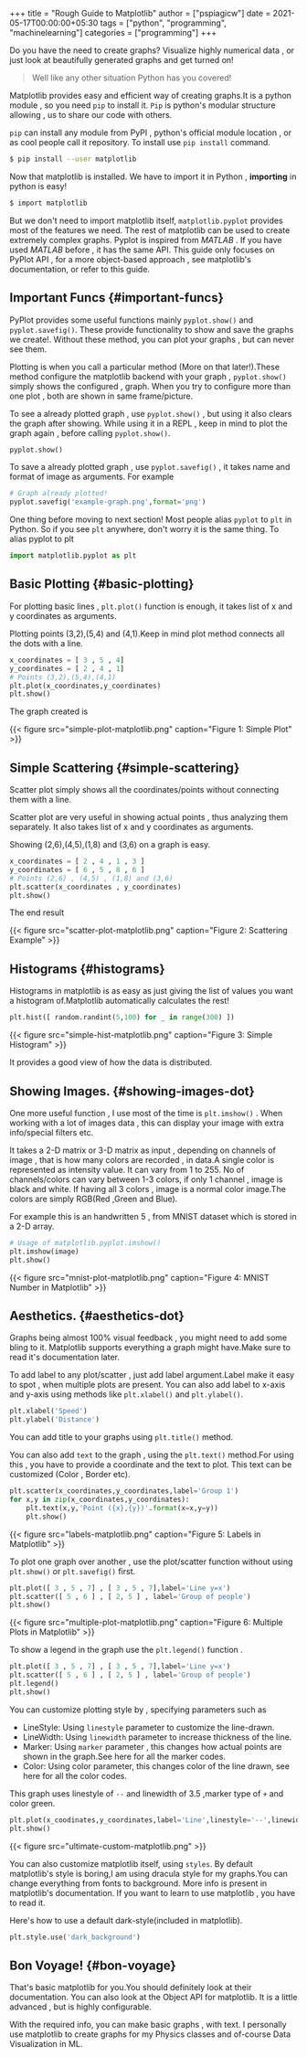 +++
title = "Rough Guide to Matplotlib"
author = ["pspiagicw"]
date = 2021-05-17T00:00:00+05:30
tags = ["python", "programming", "machinelearning"]
categories = ["programming"]
+++

Do you have the need to create graphs? Visualize highly numerical data , or just look at beautifully generated graphs and get turned on!

> Well like any other situation Python has you covered!

Matplotlib provides easy and efficient way of creating graphs.It is a python module , so you need `pip` to install it. `Pip` is python's modular structure allowing , us to share our code with others.

`pip` can install any module from PyPI , python's official module location , or as cool people call it repository.
To install use `pip install` command.

```sh {linenos=false}
$ pip install --user matplotlib
```

Now that matplotlib is installed. We have to import it in Python , **importing** in python is easy!

```sh {linenos=false}
$ import matplotlib
```

But we don't need to import matplotlib itself, `matplotlib.pyplot` provides most of the features we need. The rest of matplotlib can be used to create extremely complex graphs.
Pyplot is inspired from _MATLAB_ . If you have used _MATLAB_ before , it has the same API.
This guide only focuses on PyPlot API , for a more object-based approach , see matplotlib's documentation, or refer to this guide.


## Important Funcs {#important-funcs}

PyPlot provides some useful functions mainly `pyplot.show()` and `pyplot.savefig()`.
These provide functionality to show and save the graphs we create!.
Without these method, you can plot your graphs , but can never see them.

Plotting is when you call a particular method (More on that later!).These method configure the matplotlib backend with your graph ,
`pyplot.show()` simply shows the configured , graph.
When you try to configure more than one plot , both are shown in same frame/picture.

To see a already plotted graph , use `pyplot.show()` , but using it also clears the graph after showing.
While using it in a REPL , keep in mind to plot the graph again , before calling `pyplot.show()`.

```python
pyplot.show()

```

To save a already plotted graph , use `pyplot.savefig()` , it takes name and format of image as arguments.
For example

```python
# Graph already plotted!
pyplot.savefig('example-graph.png',format='png')
```

One thing before moving to next section!
Most people alias `pyplot` to `plt` in Python. So if you see `plt` anywhere, don't worry it is the same thing.
To alias pyplot to plt

```python
import matplotlib.pyplot as plt

```


## Basic Plotting {#basic-plotting}

For plotting basic lines , `plt.plot()` function is enough, it takes list of x and y coordinates as arguments.

Plotting points (3,2),(5,4) and (4,1).Keep in mind plot method connects all the dots with a line.

```python
x_coordinates = [ 3 , 5 , 4]
y_coordinates = [ 2 , 4 , 1]
# Points (3,2),(5,4),(4,1)
plt.plot(x_coordinates,y_coordinates)
plt.show()

```


The graph created is

{{< figure src="simple-plot-matplotlib.png" caption="Figure 1: Simple Plot" >}}


## Simple Scattering {#simple-scattering}

Scatter plot simply shows all the coordinates/points without connecting them with a line.

Scatter plot are very useful in showing actual points , thus analyzing them separately.
It also takes list of x and y coordinates as arguments.

Showing (2,6),(4,5),(1,8) and (3,6) on a graph is easy.

```python
x_coordinates = [ 2 , 4 , 1 , 3 ]
y_coordinates = [ 6 , 5 , 8 , 6 ]
# Points (2,6) , (4,5) , (1,8) and (3,6)
plt.scatter(x_coordinates , y_coordinates)
plt.show()

```

The end result

{{< figure src="scatter-plot-matplotlib.png" caption="Figure 2: Scattering Example" >}}


## Histograms {#histograms}

Histograms in matplotlib is as easy as just giving the list of values you want a histogram of.Matplotlib automatically calculates the rest!

```python
plt.hist([ random.randint(5,100) for _ in range(300) ])

```

{{< figure src="simple-hist-matplotlib.png" caption="Figure 3: Simple Histogram" >}}

It provides a good view of how the data is distributed.


## Showing Images. {#showing-images-dot}

One more useful function , I use most of the time is `plt.imshow()` . When working with a lot of images data ,  this can display your image with extra info/special filters etc.

It takes a 2-D matrix or 3-D matrix as input , depending on channels of image , that is how many colors are recorded , in data.A single color is represented as intensity value.
It can vary from 1 to 255.
No of channels/colors can vary between 1-3 colors, if only 1 channel , image is black and white.
If having all 3 colors , image is a normal color image.The colors are simply RGB(Red ,Green and Blue).

For example this is an handwritten 5 , from MNIST dataset which is stored in a 2-D array.

```python
# Usage of matplotlib.pyplot.imshow()
plt.imshow(image)
plt.show()
```

{{< figure src="mnist-plot-matplotlib.png" caption="Figure 4: MNIST Number in Matplotlib" >}}


## Aesthetics. {#aesthetics-dot}

Graphs being almost 100% visual feedback , you might need to add some bling to it.
Matplotlib supports everything a graph might have.Make sure to read it's documentation later.

To add label to any plot/scatter , just add label argument.Label make it easy to spot , when multiple plots are present.
You can also add label to x-axis and y-axis using methods like `plt.xlabel()` and `plt.ylabel()`.

```python
plt.xlabel('Speed')
plt.ylabel('Distance')
```

You can add title to your graphs using `plt.title()` method.

You can also add `text` to the graph , using the `plt.text()` method.For using this , you have to provide a coordinate and the text to plot.
This text can be customized (Color , Border etc).

```python
plt.scatter(x_coordinates,y_coordinates,label='Group 1')
for x,y in zip(x_coordinates,y_coordinates):
    plt.text(x,y,'Point ({x},{y})'.format(x=x,y=y))
    plt.show()
```

{{< figure src="labels-matplotlib.png" caption="Figure 5: Labels in Matplotlib" >}}

To plot one graph over another , use the plot/scatter function without using `plt.show()` or `plt.savefig()` first.

```python
plt.plot([ 3 , 5 , 7] , [ 3 , 5 , 7],label='Line y=x')
plt.scatter([ 5 , 6 ] , [ 2, 5 ] , label='Group of people')
plt.show()
```

{{< figure src="multiple-plot-matplotlib.png" caption="Figure 6: Multiple Plots in Matplotlib" >}}

To show a legend in the graph use the `plt.legend()` function .

```python
plt.plot([ 3 , 5 , 7] , [ 3 , 5 , 7],label='Line y=x')
plt.scatter([ 5 , 6 ] , [ 2, 5 ] , label='Group of people')
plt.legend()
plt.show()
```

You can customize plotting style by , specifying parameters such as

-   LineStyle: Using `linestyle` parameter to customize the line-drawn.
-   LineWidth: Using `linewidth` parameter to increase thickness of the line.
-   Marker: Using `marker` parameter , this changes how actual points are shown in the graph.See here for all the marker codes.
-   Color: Using color parameter, this changes color of the line drawn, see here for all the color codes.

This graph uses linestyle of `--` and linewidth of 3.5 ,marker type of `+` and color green.

```python
plt.plot(x_coodinates,y_coordinates,label='Line',linestyle='--',linewidth=3.5,marker='+',color='g')
plt.show()
```

{{< figure src="ultimate-custom-matplotlib.png" >}}

You can also customize matplotlib itself, using `styles`.
By default matplotlib's style is boring,I am using dracula style for my graphs.You can change everything from fonts to background. More info is present in matplotlib's documentation.
If you want to learn to use matplotlib , you have to read it.

Here's how to use a default dark-style(included in matplotlib).

```python
plt.style.use('dark_background')

```


## Bon Voyage! {#bon-voyage}

That's basic matplotlib for you.You should definitely look at their documentation.
You can also look at the Object API for matplotlib. It is a little advanced , but is highly configurable.

With the required info, you can make basic graphs , with text. I personally use matplotlib to create graphs for my Physics classes and of-course Data Visualization in ML.
